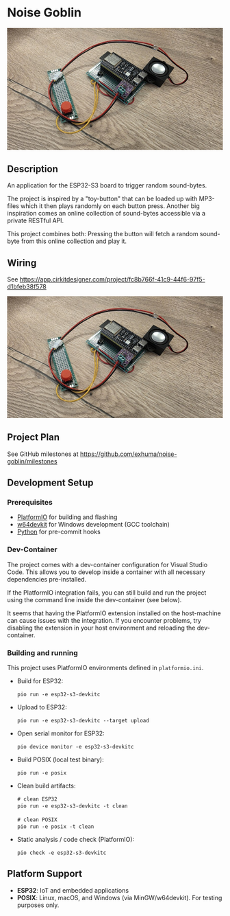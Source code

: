 # Noise Goblin

![Prototype 2](docs/images/prototype-2.jpg)

## Description

An application for the ESP32-S3 board to trigger random sound-bytes.

The project is inspired by a "toy-button" that can be loaded up with MP3-files
which it then plays randomly on each button press. Another big inspiration comes
an online collection of sound-bytes accessible via a private RESTful API.

This project combines both: Pressing the button will fetch a random sound-byte
from this online collection and play it.

## Wiring

See https://app.cirkitdesigner.com/project/fc8b766f-41c9-44f6-97f5-d1bfeb38f578

![Wiring](docs/images/prototype-2.jpg)

## Project Plan

See GitHub milestones at https://github.com/exhuma/noise-goblin/milestones

## Development Setup

### Prerequisites

- [PlatformIO](https://platformio.org/) for building and flashing
- [w64devkit](https://github.com/skeeto/w64devkit) for Windows development (GCC
  toolchain)
- [Python](https://python.org/) for pre-commit hooks

### Dev-Container

The project comes with a dev-container configuration for Visual Studio Code.
This allows you to develop inside a container with all necessary dependencies
pre-installed.

If the PlatformIO integration fails, you can still build and run the project
using the command line inside the dev-container (see below).

It seems that having the PlatformIO extension installed on the host-machine can
cause issues with the integration. If you encounter problems, try disabling the
extension in your host environment and reloading the dev-container.

### Building and running

This project uses PlatformIO environments defined in `platformio.ini`.

- Build for ESP32:

  ```
  pio run -e esp32-s3-devkitc
  ```

- Upload to ESP32:

  ```
  pio run -e esp32-s3-devkitc --target upload
  ```

- Open serial monitor for ESP32:

  ```
  pio device monitor -e esp32-s3-devkitc
  ```

- Build POSIX (local test binary):

  ```
  pio run -e posix
  ```

- Clean build artifacts:

  ```
  # clean ESP32
  pio run -e esp32-s3-devkitc -t clean

  # clean POSIX
  pio run -e posix -t clean
  ```

- Static analysis / code check (PlatformIO):

  ```
  pio check -e esp32-s3-devkitc
  ```

## Platform Support

- **ESP32**: IoT and embedded applications
- **POSIX**: Linux, macOS, and Windows (via MinGW/w64devkit). For testing
  purposes only.
